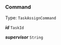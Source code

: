 

### Command

Type: `TaskAssignCommand`  
<article>

***id*** `TaskId` 

</article>
<article>

***supervisor*** `String` 

</article>

